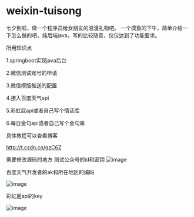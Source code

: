 # weixin-tuisong
七夕到啦，做一个程序员给女朋友的浪漫礼物吧。
一个摸鱼的下午，简单介绍一下怎么做的吧，纯后端java，写的比较随意，仅仅达到了功能要求。

所用知识点

1.springboot实现java后台

2.微信测试账号的申请

3.微信模版推送的配置

4.接入百度天气api

5.彩虹屁api或者自己写个情话库

6.每日金句api或者自己写个金句库

具体教程可以查看博客

http://t.csdn.cn/gzC6Z

需要修改源码的地方
测试公众号的id和密钥
![image](https://user-images.githubusercontent.com/42952460/182985351-92f81810-59d0-44a9-8289-058a4b329e11.png)

百度天气开发者的ak和所在地区的编码

![image](https://user-images.githubusercontent.com/42952460/182985393-ff0db255-e5fd-4356-b0b6-59e5ad85687f.png)

彩虹屁api的key

![image](https://user-images.githubusercontent.com/42952460/182987189-c3484b2a-4f10-40d7-a709-e9d88220214f.png)
